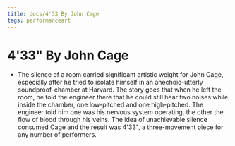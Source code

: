 ```yaml
---
title: docs/4'33 By John Cage
tags: performanceart
---
```


# 4'33" By John Cage
- The silence of a room carried significant artistic weight for John Cage, especially after he tried to isolate himself in an anechoic-utterly soundproof-chamber at Harvard. The story goes that when he left the room, he told the engineer there that he could still hear two noises while inside the chamber, one low-pitched and one high-pitched. The engineer told him one was his nervous system operating, the other the flow of blood through his veins. The idea of unachievable silence consumed Cage and the result was 4'33", a three-movement piece for any number of performers.
